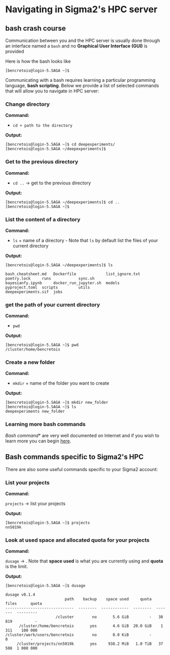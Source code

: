 # Navigating in Sigma2's HPC server

## bash crash course

Communication between you and the HPC server is usually done through an interface named a `bash` and no **Graphical User Interface (GUI)** is provided

Here is how the bash looks like

```
[bencretois@login-5.SAGA ~]$ 
```

Communicating with a bash requires learning a particular programming language, **bash scripting**. Below we provide a list of selected commands that will allow you to navigate in HPC server:


### Change directory

**Command:**

* `cd + path to the directory` 

**Output:**

```
[bencretois@login-5.SAGA ~]$ cd deepexperiments/
[bencretois@login-5.SAGA ~/deepexperiments]$
```

### Get to the previous directory

**Command:**

* `cd ..` -> get to the previous directory

**Output:**

```
[bencretois@login-5.SAGA ~/deepexperiments]$ cd ..
[bencretois@login-5.SAGA ~]$
```

### List the content of a directory

**Command:**

* `ls` + name of a directory - Note that `ls` by default list the files of your current directory 

**Output:**

```
[bencretois@login-5.SAGA ~/deepexperiments]$ ls

bash_cheatsheet.md   Dockerfile             list_ignore.txt  poetry.lock     runs            sync.sh
bayesianfy.ipynb     docker_run_jupyter.sh  models           pyproject.toml  scripts         utils
deepexperiments.sif  jobs
```

### get the path of your current directory

**Command:**

* `pwd` 

**Output:**

```
[bencretois@login-5.SAGA ~]$ pwd
/cluster/home/bencretois
```

### Create a new folder

**Command:**


* `mkdir` + name of the folder you want to create

**Output:**
 
```
[bencretois@login-5.SAGA ~]$ mkdir new_folder
[bencretois@login-5.SAGA ~]$ ls
deepexperiments new_folder
```

### Learning more bash commands

*Bash command** are very well documented on Internet and if you wish to learn more you can begin [here](https://www.educative.io/blog/bash-shell-command-cheat-sheet).


## Bash commands specific to Sigma2's HPC

There are also some useful commands specific to your Sigma2 account:


### List your projects

**Command:**

`projects` -> list your projects

**Output:**

```
[bencretois@login-5.SAGA ~]$ projects
nn5019k
```

### Look at used space and allocated quota for your projects

**Command:**

`dusage` -> . Note that **space used** is what you are currently using and **quota** is the limit. 

**Output:**

```
[bencretois@login-5.SAGA ~]$ dusage

dusage v0.1.4
                          path    backup    space used     quota    files      quota
------------------------------  --------  ------------  --------  -------  ---------
                      /cluster        no       5.6 GiB         -   38 819          -
      /cluster/home/bencretois       yes       4.6 GiB  20.0 GiB    1 311    100 000
/cluster/work/users/bencretois        no       0.0 KiB         -        0          -
     /cluster/projects/nn5019k       yes     938.2 MiB   1.0 TiB   37 508  1 000 000

```
